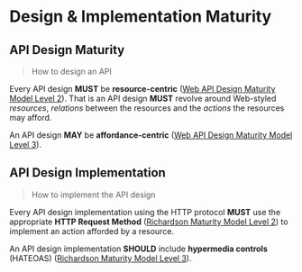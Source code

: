 # Design & Implementation Maturity

## API Design Maturity
> How to design an API


Every API design **MUST** be **resource-centric** ([Web API Design Maturity Model Level 2](http://amundsen.com/talks/2016-11-apistrat-wadm/2016-11-apistrat-wadm.pdf)). That is an API design **MUST** revolve around Web-styled _resources_, _relations_ between the resources and the _actions_ the resources may afford. 

An API design **MAY** be **affordance-centric** ([Web API Design Maturity Model Level 3](http://amundsen.com/talks/2016-11-apistrat-wadm/2016-11-apistrat-wadm.pdf)).

## API Design Implementation
> How to implement the API design

Every API design implementation using the HTTP protocol **MUST** use the appropriate **HTTP Request Method** ([Richardson Maturity Model Level 2](https://martinfowler.com/articles/richardsonMaturityModel.html#level2)) to implement an action afforded by a resource.

An API design implementation **SHOULD** include **hypermedia controls** (HATEOAS) ([Richardson Maturity Model Level 3](https://martinfowler.com/articles/richardsonMaturityModel.html#level3)).
